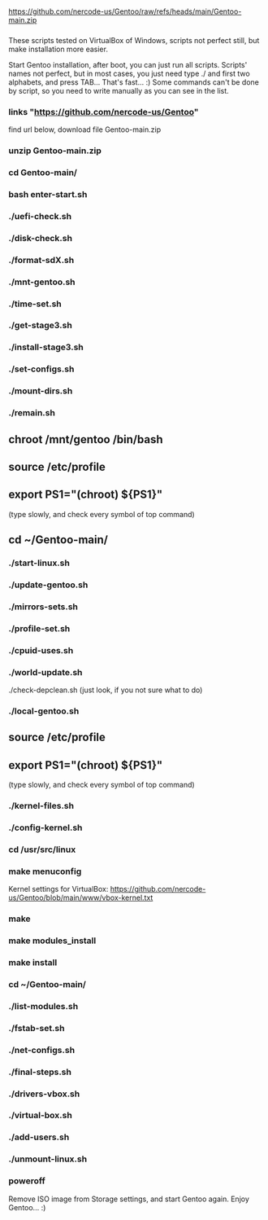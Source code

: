 ###
https://github.com/nercode-us/Gentoo/raw/refs/heads/main/Gentoo-main.zip
###

These scripts tested on VirtualBox of Windows, scripts not perfect still, but make installation more easier.

Start Gentoo installation, after boot, you can just run all scripts.
Scripts' names not perfect, but in most cases, you just need type ./ and first two alphabets, and press TAB... That's fast... :) Some commands can't be done by script, so you need to write manually as you can see in the list.

### links "https://github.com/nercode-us/Gentoo" 
find url below, download file Gentoo-main.zip

### unzip Gentoo-main.zip
### cd Gentoo-main/
### bash enter-start.sh
### ./uefi-check.sh
### ./disk-check.sh
### ./format-sdX.sh
### ./mnt-gentoo.sh
### ./time-set.sh
### ./get-stage3.sh
### ./install-stage3.sh
### ./set-configs.sh
### ./mount-dirs.sh
### ./remain.sh
## chroot /mnt/gentoo /bin/bash
## source /etc/profile
## export PS1="(chroot) ${PS1}"
(type slowly, and check every symbol of top command)
## cd ~/Gentoo-main/
### ./start-linux.sh
### ./update-gentoo.sh
### ./mirrors-sets.sh
### ./profile-set.sh
### ./cpuid-uses.sh
### ./world-update.sh
./check-depclean.sh 
(just look, if you not sure what to do)
### ./local-gentoo.sh
## source /etc/profile
## export PS1="(chroot) ${PS1}"
(type slowly, and check every symbol of top command)
### ./kernel-files.sh
### ./config-kernel.sh
### cd /usr/src/linux
### make menuconfig
Kernel settings for VirtualBox: https://github.com/nercode-us/Gentoo/blob/main/www/vbox-kernel.txt
### make
### make modules_install
### make install
### cd ~/Gentoo-main/
### ./list-modules.sh
### ./fstab-set.sh
### ./net-configs.sh
### ./final-steps.sh
### ./drivers-vbox.sh
### ./virtual-box.sh
### ./add-users.sh
### ./unmount-linux.sh
### poweroff
Remove ISO image from Storage settings, and start Gentoo again.
Enjoy Gentoo... :) 




